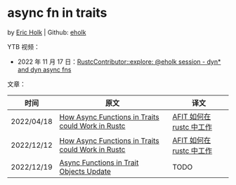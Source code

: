 # async fn in traits

by [Eric Holk](https://blog.theincredibleholk.org/) | Github: [eholk](https://github.com/eholk)

YTB 视频：

* 2022 年 11 月 17 日：[RustcContributor::explore: @eholk session - dyn* and dyn async fns](https://www.youtube.com/watch?v=6mbPY4Mxzys)

文章：

| 时间       | 原文                                                | 译文                       |
|------------|-----------------------------------------------------|----------------------------|
| 2022/04/18 | [How Async Functions in Traits could Work in Rustc] | [AFIT 如何在 rustc 中工作] |
| 2022/12/12 | [How Async Functions in Traits could Work in Rustc] | [AFIT 如何在 rustc 中工作] |
| 2022/12/19 | [Async Functions in Trait Objects Update]           | TODO                       |

[How Async Functions in Traits could Work in Rustc]: https://blog.theincredibleholk.org/blog/2022/04/18/how-async-functions-in-traits-could-work-in-rustc
[AFIT 如何在 rustc 中工作]: ./async-fn-in-trait/how-async-functions-in-traits-could-work-in-rustc.md
[A Look at dyn* Code Generation]: https://blog.theincredibleholk.org/blog/2022/12/12/dyn-star-codegen
[dyn* 如何生成代码]: ./async-fn-in-trait/dyn-star-codegen.md
[Async Functions in Trait Objects Update]: https://blog.theincredibleholk.org/blog/2022/12/19/async-fn-in-trait-object-update
